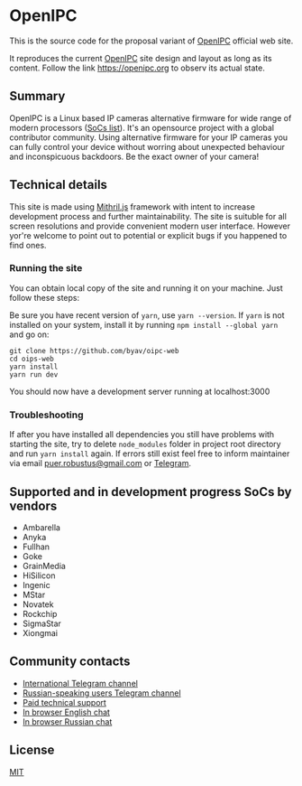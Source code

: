 # OpenIPC

This is the source code for the proposal variant of [OpenIPC](https://openipc.org) official web site.

It reproduces the current [OpenIPC](https://openipc.org) site design and layout as long as its content. Follow the link https://openipc.org to observ its actual state.

## Summary

OpenIPC is a Linux based IP cameras alternative firmware for wide range of modern processors ([SoCs list](https://github.com/byav/oipc-web#supported-and-in-development-progress-socs-by-vendors)). It's an opensource project with a global contributor community. Using alternative firmware for your IP cameras you can fully control your device without worring about unexpected behaviour and inconspicuous backdoors. Be the exact owner of your camera!

## Technical details
This site is made using [Mithril.js](mithril.js.org) framework with intent to increase development process and further maintainability. The site is suituble for all screen resolutions and provide convenient modern user interface. However yor're welcome to point out to potential or explicit bugs if you happened to find ones.

### Running the site
You can obtain local copy of the site and running it on your machine. Just follow these steps:

Be sure you have recent version of `yarn`, use `yarn --version`. If `yarn` is not installed on your system, install it by running `npm install --global yarn` and go on:

```
git clone https://github.com/byav/oipc-web 
cd oips-web
yarn install
yarn run dev
```

You should now have a development server running at localhost:3000

### Troubleshooting

If after you have installed all dependencies you still have problems with starting the site, try to delete `node_modules` folder in project root directory and run `yarn install` again. If errors still exist feel free to inform maintainer via email puer.robustus@gmail.com or [Telegram](https://t.me/LaikaPanda).

## Supported and in development progress SoCs by vendors
- Ambarella
- Anyka
- Fullhan
- Goke
- GrainMedia
- HiSilicon
- Ingenic
- MStar
- Novatek
- Rockchip
- SigmaStar
- Xiongmai

## Community contacts
- [International Telegram channel](https://t.me/OpenIPC)
- [Russian-speaking users Telegram channel](https://t.me/openipc_modding)
- [Paid technical support](https://paywall.pw/openipc)
- [In browser English chat](https://gitter.im/OpenIPC/english)
- [In browser Russian chat](https://gitter.im/OpenIPC/russian)

## License
[MIT](https://opensource.org/licenses/MIT)
